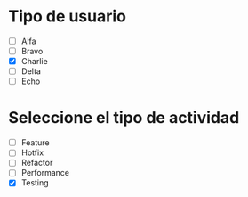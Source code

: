 # Tipo de usuario
- [ ] Alfa
- [ ] Bravo 
- [X] Charlie
- [ ] Delta
- [ ] Echo

# Seleccione el tipo de actividad
- [ ] Feature
- [ ] Hotfix
- [ ] Refactor
- [ ] Performance
- [X] Testing